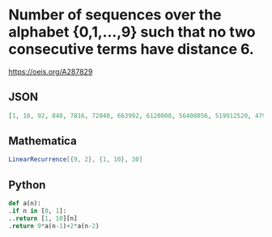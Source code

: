 # Number of sequences over the alphabet \{0,1,\.\.\.,9\} such that no two consecutive terms have distance 6\.
https://oeis.org/A287829
## JSON
```JSON
[1, 10, 92, 848, 7816, 72040, 663992, 6120008, 56408056, 519912520, 4792028792, 44168084168, 407096815096, 3752207504200, 34584061167992, 318760965520328, 2938016812018936, 27079673239211080, 249593092776937592, 2300497181470860488, 21203660818791619576]
```
## Mathematica
```Mathematica
LinearRecurrence[{9, 2}, {1, 10}, 30]
```
## Python
```Python
def a(n):
.if n in [0, 1]:
..return [1, 10][n]
.return 9*a(n-1)+2*a(n-2)
```
